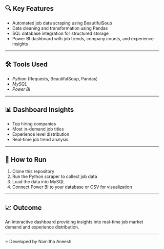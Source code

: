 ## 🔍 Key Features
- Automated job data scraping using BeautifulSoup  
- Data cleaning and transformation using Pandas  
- SQL database integration for structured storage  
- Power BI dashboard with job trends, company counts, and experience insights  

---

## 🛠️ Tools Used
- *Python* (Requests, BeautifulSoup, Pandas)
- *MySQL*
- *Power BI*

---

## 📊 Dashboard Insights
- Top hiring companies  
- Most in-demand job titles  
- Experience level distribution  
- Real-time job trend analysis  

---

## 🚀 How to Run
1. Clone this repository  
2. Run the Python scraper to collect job data  
3. Load the data into MySQL  
4. Connect Power BI to your database or CSV for visualization  

---

## 📈 Outcome
An interactive dashboard providing insights into real-time job market demand and experience distribution.

---

⭐ Developed by Namitha Aneesh
